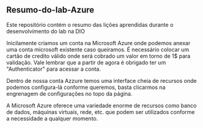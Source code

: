 ## Resumo-do-lab-Azure
Este repositório contém o resumo das lições aprendidas durante o desenvolvimento do lab na DIO

Inicilamente criamos um conta na Microsoft Azure onde podemos anexar uma conta microsoft existente caso 
queiramos. É necessário colocar um cartão de credito válido onde será cobrado um valor em torno de 1$
para validação. Vale lembrar que a partir de agora é obrigado ter um "Authenticator" para acessar a conta.

Dentro de nossa conta Azzure temos uma interface cheia de recursos onde podemos configura-lá conforme queremos,
basta clicarmos na engrenagem de configurações no topo da página.

A Microsoft Azure oferece uma variedade enorme de recursos como banco de dados, máquinas virtuais, rede, etc. que podem
ser utilizados conforme a necessidade a qualquer momento.
